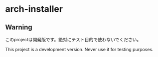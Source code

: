 # arch-installer

## Warning

このprojectは開発版です。絶対にテスト目的で使わないでください。

This project is a development version. Never use it for testing purposes.
